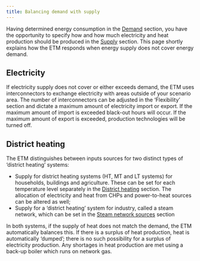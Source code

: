 ```yaml
---
title: Balancing demand with supply
---
```


Having determined energy consumption in the [Demand](https://pro.energytransitionmodel.com/scenario/demand/households/population-and-housing-stock) section, you have the opportunity to specify how and how much electricity and heat production should be produced in the [Supply](https://pro.energytransitionmodel.com/scenario/supply/electricity/coal-plants) section. This page shortly explains how the ETM responds when energy supply does not cover energy demand.  

## Electricity
If electricity supply does not cover or either exceeds demand, the ETM uses interconnectors to exchange electricity with areas outside of your scenario area. The number of interconnectors can be adjusted in the ‘Flexibility’ section and dictate a maximum amount of electricity import or export. If the maximum amount of import is exceeded black-out hours will occur. If the maximum amount of export is exceeded, production technologies will be turned off. 

## District heating
The ETM distinguishes between inputs sources for two distinct types of ‘district heating’ systems:
* Supply for district heating systems (HT, MT and LT systems) for households, buildings and agriculture. These can be set for each temperature level separately in the [District heating](https://energytransitionmodel.com/scenario/supply/heat/overview-district-heating) section. The allocation of electricity and heat from CHPs and power-to-heat sources can be altered as well;
* Supply for a ‘district heating’ system for industry, called a steam network, which can be set in the [Steam network sources](https://energytransitionmodel.com/scenario/demand/industry/steam-network-sources) section

In both systems, if the supply of heat does not match the demand, the ETM automatically balances this. If there is a surplus of heat production, heat is automatically ‘dumped’; there is no such possibility for a surplus of electricity production. Any shortages in heat production are met using a back-up boiler which runs on network gas.
